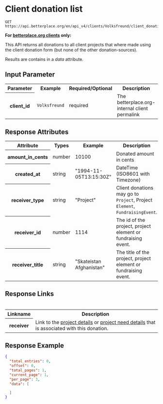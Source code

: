 
# Client donation list

```nginx
GET https://api.betterplace.org/en/api_v4/clients/Volksfreund/client_donations.json
```

**For [betterplace.org clients](../README.md#client-api) only:**

This API returns all donations to all client projects that where made using
the client donation form (but none of the other donation-sources).

Results are contains in a *data* attribute.


## Input Parameter

<table>
  <tr>
    <th>Parameter</th>
    <th>Example</th>
    <th>Required/Optional</th>
    <th>Description</th>
  </tr>
  <tr>
    <th>client_id</th>
    <td><code>Volksfreund</code></td>
    <td>required</td>
    <td>The betterplace.org-internal client permalink</td>
  </tr>
</table>

## Response Attributes

<table>
  <tr>
    <th>Attribute</th>
    <th>Types</th>
    <th>Example</th>
    <th>Description</th>
  </tr>
  <tr>
    <th>amount_in_cents</th>
    <td>number</td>
    <td>10100</td>
    <td>Donated amount in cents</td>
  </tr>
  <tr>
    <th>created_at</th>
    <td>string</td>
    <td>"1994-11-05T13:15:30Z"</td>
    <td>DateTime (ISO8601 with Timezone)</td>
  </tr>
  <tr>
    <th>receiver_type</th>
    <td>string</td>
    <td>"Project"</td>
    <td>Client donations may go to <code>Project</code>,
Project <code>Element</code>, <code>FundraisingEvent</code>.
</td>
  </tr>
  <tr>
    <th>receiver_id</th>
    <td>number</td>
    <td>1114</td>
    <td>The id of the project, project element or fundraising event.</td>
  </tr>
  <tr>
    <th>receiver_title</th>
    <td>string</td>
    <td>"Skateistan Afghanistan"</td>
    <td>The title of the project, project element or fundraising event.</td>
  </tr>
</table>

## Response Links
#
<table>
  <tr>
    <th>Linkname</th>
    <th>Description</th>
  </tr>
  <tr>
    <th>receiver</th>
    <td>Link to the <a href="../project_details.md">project details</a>
or <a href="../need_details.md">project need details</a>
that is associated with this donation.
</td>
  </tr>
</table>

## Response Example

```json
{
  "total_entries": 0,
  "offset": 0,
  "total_pages": 1,
  "current_page": 1,
  "per_page": 3,
  "data": [

  ]
}
```

